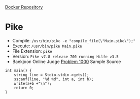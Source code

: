 [Docker Repository](https://registry.hub.docker.com/u/baekjoon/onlinejudge-pike)

# Pike 

* Compile: `/usr/bin/pike -e "compile_file(\"Main.pike\");"`
* Execute: `/usr/bin/pike Main.pike`
* File Extension: `pike`
* Version: `Pike v7.8 release 700 running Hilfe v3.5`
* Baekjoon Online Judge [Problem 1000](https://www.acmicpc.net/problem/1000) Sample Source
````
int main() {
    string line = Stdio.stdin->gets();
    sscanf(line, "%d %d", int a, int b);
    write(a+b +"\n");
    return 0;
}
````



